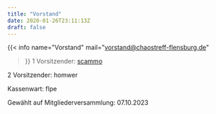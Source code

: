 ```yaml
---
title: "Vorstand"
date: 2020-01-26T23:11:13Z
draft: false
---
```

{{< info 
name="Vorstand" 
mail="vorstand@chaostreff-flensburg.de"
>}}
1 Vorsitzender: [scammo](/user/scammo)

2 Vorsitzender: homwer

Kassenwart: flpe

Gewählt auf Mitgliederversammlung:  07.10.2023
